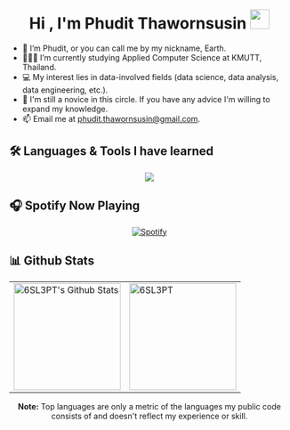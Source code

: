 <h1 align="center">
  Hi , I'm Phudit Thawornsusin 
  <img src="https://media.giphy.com/media/hvRJCLFzcasrR4ia7z/giphy.gif" width="35">
</h1>

- 👋 I’m Phudit, or you can call me by my nickname, Earth.
- 👨🏽‍💻 I’m currently studying Applied Computer Science at KMUTT, Thailand.
- 💻 My interest lies in data-involved fields (data science, data analysis, data engineering, etc.).
- 🌱 I'm still a novice in this circle. If you have any advice I'm willing to expand my knowledge.
- 📫 Email me at [phudit.thawornsusin@gmail.com](mailto:phudit.thawornsusin@gmail.com).

## 🛠️ Languages & Tools I have learned
<p align='center'>
  <img src='https://skillicons.dev/icons?i=py,tensorflow,html,css,react,redux,nodejs,express,js,ts,materialui,c,cpp,java,mongo,firebase,mysql,postgres,git,github&perline=10'/>
</p>

## 🎧 Spotify Now Playing

<div align='center'>

[![Spotify](https://spotify-now-playing.6sl3pt.vercel.app/api/spotify?background_color=0d1117&border_color=ffffff)](https://open.spotify.com/user/96gy4zhar68gw9mruqcqmz0s0?si=e75f8952e1fa48aa)

</div>

## 📊 Github Stats

<center>
  <table>
    <td><img alt="6SL3PT's Github Stats" src="https://github-readme-stats.6sl3pt.vercel.app/api?username=6SL3PT&show_icons=true&count_private=true&theme=radical" height="192px"/></td>
    <td><img src="https://github-readme-stats.6sl3pt.vercel.app/api/top-langs?username=6SL3PT&langs_count=10&show_icons=true&locale=en&layout=compact&theme=radical" alt="6SL3PT" height="192px"/></td>
  </table>
  <b>Note:</b> Top languages are only a metric of the languages my public code consists of and doesn't reflect my experience or skill.
</center>
